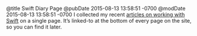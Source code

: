 @title Swift Diary Page
@pubDate 2015-08-13 13:58:51 -0700
@modDate 2015-08-13 13:58:51 -0700
I collected my recent <a href="http://inessential.com/swiftdiary">articles on working with Swift</a> on a single page. It’s linked-to at the bottom of every page on the site, so you can find it later.
